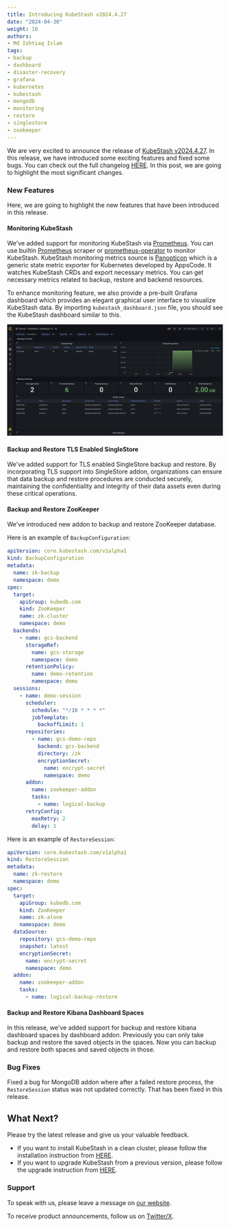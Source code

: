```yaml
---
title: Introducing KubeStash v2024.4.27
date: "2024-04-30"
weight: 10
authors:
- Md Ishtiaq Islam
tags:
- backup
- dashboard
- disaster-recovery
- grafana
- kubernetes
- kubestash
- mongodb
- monitoring
- restore
- singlestore
- zookeeper
---
```


We are very excited to announce the release of [KubeStash v2024.4.27](https://kubestash.com/docs/v2024.4.27/setup/). In this release, we have introduced some exciting features and fixed some bugs. You can check out the full changelog [HERE](https://github.com/kubestash/CHANGELOG/blob/master/releases/v2024.4.27/README.md). In this post, we are going to highlight the most significant changes.

### New Features

Here, we are going to highlight the new features that have been introduced in this release.

#### Monitoring KubeStash 

We've added support for monitoring KubeStash via [Prometheus](https://prometheus.io/). You can use builtin [Prometheus](https://github.com/prometheus/prometheus) scraper or [prometheus-operator](https://github.com/prometheus-operator/prometheus-operator) to monitor KubeStash. KubeStash monitoring metrics source is [Panopticon](https://appscode.com/blog/post/introducing-panopticon/) which is a generic state metric exporter for Kubernetes developed by AppsCode. It watches KubeStash CRDs and export necessary metrics. You can get necessary metrics related to backup, restore and backend resources.

To enhance monitoring feature, we also provide a pre-built Grafana dashboard which provides an elegant graphical user interface to visualize KubeStash data. By importing `kubestash_dashboard.json` file, you should see the KubeStash dashboard similar to this.

![KubeStash Dashboard](images/kubestash_grafana_dashboard.png)

#### Backup and Restore TLS Enabled SingleStore

We've added support for TLS enabled SingleStore backup and restore. By incorporating TLS support into SingleStore addon, organizations can ensure that data backup and restore procedures are conducted securely, maintaining the confidentiality and integrity of their data assets even during these critical operations.

#### Backup and Restore ZooKeeper

We've introduced new addon to backup and restore ZooKeeper database. 

Here is an example of `BackupConfiguration`:

```yaml
apiVersion: core.kubestash.com/v1alpha1
kind: BackupConfiguration
metadata:
  name: zk-backup
  namespace: demo
spec:
  target:
    apiGroup: kubedb.com
    kind: ZooKeeper
    name: zk-cluster
    namespace: demo
  backends:
    - name: gcs-backend
      storageRef:
        name: gcs-storage
        namespace: demo
      retentionPolicy:
        name: demo-retention
        namespace: demo
  sessions:
    - name: demo-session
      scheduler:
        schedule: "*/10 * * * *"
        jobTemplate:
          backoffLimit: 1
      repositories:
        - name: gcs-demo-repo
          backend: gcs-backend
          directory: /zk
          encryptionSecret:
            name: encrypt-secret
            namespace: demo
      addon:
        name: zookeeper-addon
        tasks:
          - name: logical-backup
      retryConfig:
        maxRetry: 2
        delay: 1
```

Here is an example of `RestoreSession`:

```yaml
apiVersion: core.kubestash.com/v1alpha1
kind: RestoreSession
metadata:
  name: zk-restore
  namespace: demo
spec:
  target:
    apiGroup: kubedb.com
    kind: ZooKeeper
    name: zk-alone
    namespace: demo
  dataSource:
    repository: gcs-demo-repo
    snapshot: latest
    encryptionSecret:
      name: encrypt-secret
      namespace: demo
  addon:
    name: zookeeper-addon
    tasks:
      - name: logical-backup-restore
```

#### Backup and Restore Kibana Dashboard Spaces

In this release, we've added support for backup and restore kibana dashboard spaces by dashboard addon. Previously you can only take backup and restore the saved objects in the spaces. Now you can backup and restore both spaces and saved objects in those.

### Bug Fixes

Fixed a bug for MongoDB addon where after a failed restore process, the `RestoreSession` status was not updated correctly. That has been fixed in this release.

## What Next?
Please try the latest release and give us your valuable feedback.

- If you want to install KubeStash in a clean cluster, please follow the installation instruction from [HERE](https://github.com/kubestash/installer/blob/master/charts/kubestash-operator/README.md).
- If you want to upgrade KubeStash from a previous version, please follow the upgrade instruction from [HERE](https://github.com/kubestash/installer/blob/master/charts/kubestash-operator/README.md).

### Support

To speak with us, please leave a message on [our website](https://appscode.com/contact/).

To receive product announcements, follow us on [Twitter/X](https://twitter.com/KubeStash).

